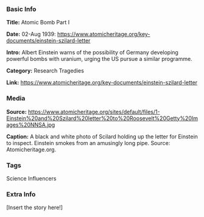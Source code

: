 ### Basic Info

**Title:** Atomic Bomb Part I

**Date:** 02-Aug 1939: https://www.atomicheritage.org/key-documents/einstein-szilard-letter

**Intro:** Albert Einstein warns of the possibility of Germany developing powerful bombs with uranium, urging the US pursue a similar programme.

**Category:** Research Tragedies

**Link:** https://www.atomicheritage.org/key-documents/einstein-szilard-letter

### Media

**Source:** https://www.atomicheritage.org/sites/default/files/1-Einstein%20and%20Szilard%20letter%20to%20Roosevelt%20Getty%20Images%20NNSA.jpg

**Caption:** A black and white photo of Scilard holding up the letter for Einstein to inspect. Einstein smokes from an amusingly long pipe. Source: Atomicheritage.org.

### Tags

Science Influencers

### Extra Info

[Insert the story here!]
